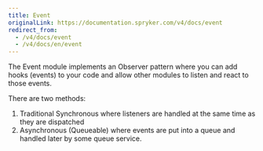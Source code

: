 ```yaml
---
title: Event
originalLink: https://documentation.spryker.com/v4/docs/event
redirect_from:
  - /v4/docs/event
  - /v4/docs/en/event
---
```


The Event module implements an Observer pattern where you can add hooks (events) to your code and allow other modules to listen and react to those events.

There are two methods:

1. Traditional Synchronous where listeners are handled at the same time as they are dispatched
2. Asynchronous (Queueable) where events are put into a queue and handled later by some queue service.
